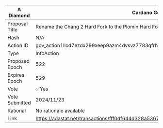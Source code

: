 | A Diamond      | Cardano Governance Actions                                                                                                              |
| -------------- | --------------------------------------------------------------------------------------------------------------------------------------- |
| Proposal Title | Rename the Chang 2 Hard Fork to the Plomin Hard Fork                                                                                                   |
| Hash           | N/A                                                                      |
| Action ID      | gov_action1llcd7ezdx299xeep9azm4dvsvz7783qfrhykcu3sv2ykl4sewv2qq4myfpk                                                                  |
| Type           | InfoAction                                                                                                                        |
| Proposed Epoch | 522                                                                                                                              |
| Expires Epoch  | 529                                                                                                                              |
| Vote           | ✅Yes                                                                                                                                   |
| Vote Submitted | 2024/11/23                                                                                                                              |
| Rational       | No rationale available |
|Link|https://adastat.net/transactions/fff0df644d328a5367212f45bab59060bde3c4091dc96c723062896fd6197314
